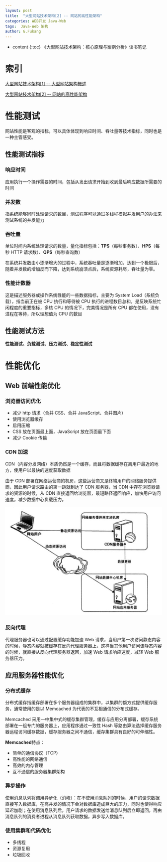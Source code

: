 ```yaml
---
layout: post
title:  "大型网站技术架构[2] -- 网站的高性能架构"
categories: WEB开发 Java-Web
tags:  Java-Web 架构
author: G.Fukang
---
```

* content
{:toc}
《大型网站技术架构：核心原理与案例分析》读书笔记

# 索引

[大型网站技术架构[1] -- 大型网站架构概述](https://gongfukangee.github.io/2018/06/27/Web-Site-Technology-Framework-1/)

[大型网站技术架构[2] -- 网站的高性能架构]()

# 性能测试

网站性能是客观的指标，可以具体体现到响应时间、吞吐量等技术指标，同时也是一种主管感受。

## 性能测试指标

### 响应时间

应用执行一个操作需要的时间，包括从发出请求开始到收到最后响应数据所需要的时间

### 并发数

指系统能够同时处理请求的数目，测试程序可以通过多线程模拟并发用户的办法来测试系统的并发能力

### 吞吐量

单位时间内系统处理请求的数量，量化指标包括：**TPS**（每秒事务数）、**HPS**（每秒 HTTP 请求数）、**QPS**（每秒查询数）

在系统并发数由小逐渐增大的过程中，系统吞吐量是逐渐增加，达到一个极限后，随着并发数的增加反而下降，达到系统崩溃点后，系统资源耗尽，吞吐量为零。

### 性能计数器

这是描述服务器或操作系统性能的一些数据指标，主要为 System Load（系统负载），指当前正在被 CPU 执行和等待被 CPU 执行的进程数目总和，是反映系统忙闲程度的重要指标，多核 CPU 的情况下，完美情况是所有 CPU 都在使用，没有进程在等待，所以理想值为 CPU 的数目

## 性能测试方法

**性能测试、负载测试、压力测试、稳定性测试**

# 性能优化

## Web 前端性能优化

### 浏览器访问优化

- 减少 http 请求（合并 CSS、合并 JavaScript、合并图片）
- 使用浏览器缓存
- 启用压缩
- CSS 放在页面最上面，JavaScript 放在页面最下面
- 减少 Cookie 传输

### CDN 加速

CDN（内容分发网络）本质仍然是一个缓存，而且将数据缓存在离用户最近的地方，使用户以最快的速度获取数据

由于 CDN 部署在网络运营商的机房，这些运营商又是终端用户的网络服务提供商，因此用户请求路由的第一跳就到达了 CDN 服务器，当 CDN 中存在浏览器请求的资源的时候，从 CDN 直接返回给浏览器，最短路径返回响应，加快用户访问速度，减少数据中心负载压力。

![](https://github.com/gongfukangEE/gongfukangEE.github.io/raw/master/_pic/Web/Framework_11.jpg)

### 反向代理

代理服务器也可以通过配置缓存功能加速 Web 请求，当用户第一次访问静态内容的时候，静态内容就被缓存在反向代理服务器上，这样当其他用户访问该静态内容的时候，就直接从反向代理服务器返回，加速 Web 请求响应速度，减轻 Web 服务器压力。

## 应用服务器性能优化

### 分布式缓存

分布式缓存指缓存部署在多个服务器组成的集群中，以集群的额方式提供缓存服务，通常使用的是以 Memcached 为代表的不互相通信的分布式缓存。

Memcached 采用一中集中式的缓存集群管理，缓存与应用分离部署，缓存系统部署在一组专门的服务器上，应用程序通过一致性 Hash 等路由算法选择缓存服务器远程访问缓存数据，缓存服务器之间不通信，缓存集群具有良好的可伸缩性。

**Memcached**特点：

- 简单的通信协议（TCP）
- 高性能的网络通信
- 高效的内存管理
- 互不通信的服务器集群架构

### 异步操作

使用消息队列将调用异步化（消峰）：在不使用消息队列的时候，用户的请求数据直接写入数据库，在高并发的情况下会对数据库造成巨大的压力，同时也使得响应延迟加剧；在使用消息队列后，用户请求的数据发送给消息队列后立即返回，再由消息队列的消费者进程从消息队列获取数据，异步写入数据库。

### 使用集群和代码优化

- 多线程
- 资源复用
- 垃圾回收

